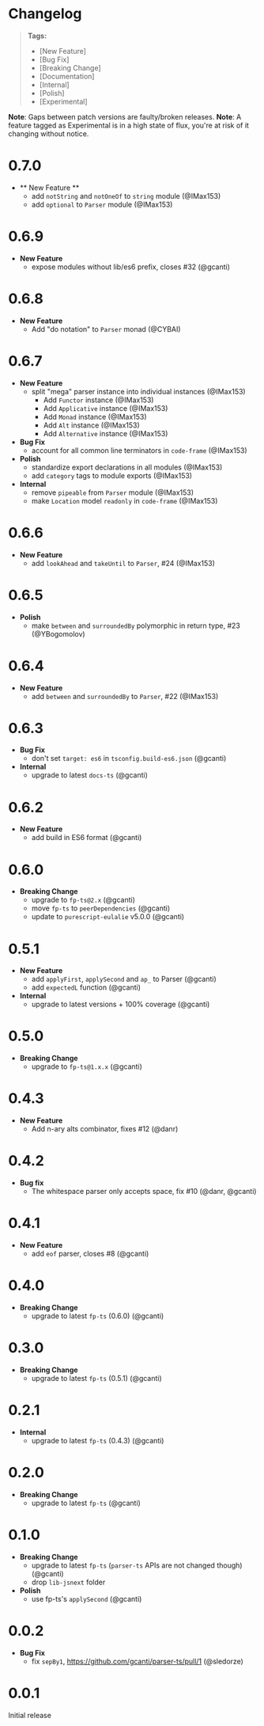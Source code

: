 # Changelog

> **Tags:**
>
> - [New Feature]
> - [Bug Fix]
> - [Breaking Change]
> - [Documentation]
> - [Internal]
> - [Polish]
> - [Experimental]

**Note**: Gaps between patch versions are faulty/broken releases. **Note**: A feature tagged as Experimental is in a
high state of flux, you're at risk of it changing without notice.

# 0.7.0

- ** New Feature **
  - add `notString` and `notOneOf` to `string` module (@IMax153)
  - add `optional` to `Parser` module (@IMax153)

# 0.6.9

- **New Feature**
  - expose modules without lib/es6 prefix, closes #32 (@gcanti)

# 0.6.8

- **New Feature**
  - Add "do notation" to `Parser` monad (@CYBAI)

# 0.6.7

- **New Feature**
  - split "mega" parser instance into individual instances (@IMax153)
    - Add `Functor` instance (@IMax153)
    - Add `Applicative` instance (@IMax153)
    - Add `Monad` instance (@IMax153)
    - Add `Alt` instance (@IMax153)
    - Add `Alternative` instance (@IMax153)
- **Bug Fix**
  - account for all common line terminators in `code-frame` (@IMax153)
- **Polish**
  - standardize export declarations in all modules (@IMax153)
  - add `category` tags to module exports (@IMax153)
- **Internal**
  - remove `pipeable` from `Parser` module (@IMax153)
  - make `Location` model `readonly` in `code-frame` (@IMax153)

# 0.6.6

- **New Feature**
  - add `lookAhead` and `takeUntil` to `Parser`, #24 (@IMax153)

# 0.6.5

- **Polish**
  - make `between` and `surroundedBy` polymorphic in return type, #23 (@YBogomolov)

# 0.6.4

- **New Feature**
  - add `between` and `surroundedBy` to `Parser`, #22 (@IMax153)

# 0.6.3

- **Bug Fix**
  - don't set `target: es6` in `tsconfig.build-es6.json` (@gcanti)
- **Internal**
  - upgrade to latest `docs-ts` (@gcanti)

# 0.6.2

- **New Feature**
  - add build in ES6 format (@gcanti)

# 0.6.0

- **Breaking Change**
  - upgrade to `fp-ts@2.x` (@gcanti)
  - move `fp-ts` to `peerDependencies` (@gcanti)
  - update to `purescript-eulalie` v5.0.0 (@gcanti)

# 0.5.1

- **New Feature**
  - add `applyFirst`, `applySecond` and `ap_` to Parser (@gcanti)
  - add `expectedL` function (@gcanti)
- **Internal**
  - upgrade to latest versions + 100% coverage (@gcanti)

# 0.5.0

- **Breaking Change**
  - upgrade to `fp-ts@1.x.x` (@gcanti)

# 0.4.3

- **New Feature**
  - Add n-ary alts combinator, fixes #12 (@danr)

# 0.4.2

- **Bug fix**
  - The whitespace parser only accepts space, fix #10 (@danr, @gcanti)

# 0.4.1

- **New Feature**
  - add `eof` parser, closes #8 (@gcanti)

# 0.4.0

- **Breaking Change**
  - upgrade to latest `fp-ts` (0.6.0) (@gcanti)

# 0.3.0

- **Breaking Change**
  - upgrade to latest `fp-ts` (0.5.1) (@gcanti)

# 0.2.1

- **Internal**
  - upgrade to latest `fp-ts` (0.4.3) (@gcanti)

# 0.2.0

- **Breaking Change**
  - upgrade to latest `fp-ts` (@gcanti)

# 0.1.0

- **Breaking Change**
  - upgrade to latest `fp-ts` (`parser-ts` APIs are not changed though) (@gcanti)
  - drop `lib-jsnext` folder
- **Polish**
  - use fp-ts's `applySecond` (@gcanti)

# 0.0.2

- **Bug Fix**
  - fix `sepBy1`, https://github.com/gcanti/parser-ts/pull/1 (@sledorze)

# 0.0.1

Initial release

